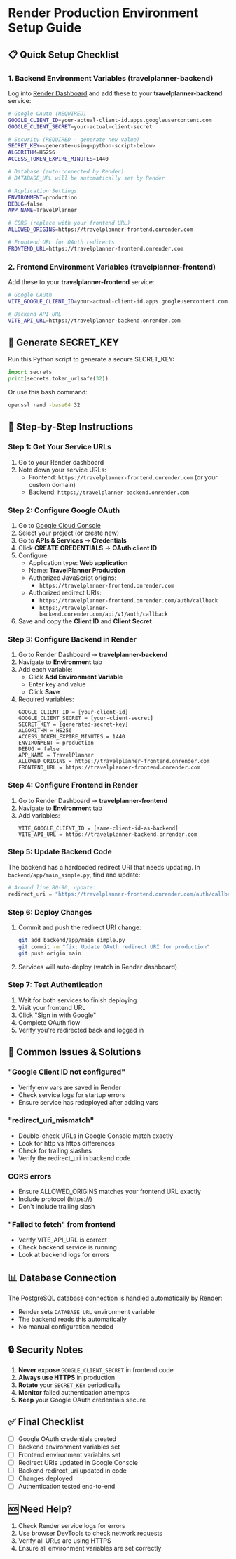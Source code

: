 # Render Production Environment Setup Guide

## 📋 Quick Setup Checklist

### 1. Backend Environment Variables (travelplanner-backend)

Log into [Render Dashboard](https://dashboard.render.com) and add these to your **travelplanner-backend** service:

```bash
# Google OAuth (REQUIRED)
GOOGLE_CLIENT_ID=your-actual-client-id.apps.googleusercontent.com
GOOGLE_CLIENT_SECRET=your-actual-client-secret

# Security (REQUIRED - generate new value)
SECRET_KEY=<generate-using-python-script-below>
ALGORITHM=HS256
ACCESS_TOKEN_EXPIRE_MINUTES=1440

# Database (auto-connected by Render)
# DATABASE_URL will be automatically set by Render

# Application Settings
ENVIRONMENT=production
DEBUG=false
APP_NAME=TravelPlanner

# CORS (replace with your frontend URL)
ALLOWED_ORIGINS=https://travelplanner-frontend.onrender.com

# Frontend URL for OAuth redirects
FRONTEND_URL=https://travelplanner-frontend.onrender.com
```

### 2. Frontend Environment Variables (travelplanner-frontend)

Add these to your **travelplanner-frontend** service:

```bash
# Google OAuth
VITE_GOOGLE_CLIENT_ID=your-actual-client-id.apps.googleusercontent.com

# Backend API URL
VITE_API_URL=https://travelplanner-backend.onrender.com
```

## 🔐 Generate SECRET_KEY

Run this Python script to generate a secure SECRET_KEY:

```python
import secrets
print(secrets.token_urlsafe(32))
```

Or use this bash command:
```bash
openssl rand -base64 32
```

## 🚀 Step-by-Step Instructions

### Step 1: Get Your Service URLs

1. Go to your Render dashboard
2. Note down your service URLs:
   - Frontend: `https://travelplanner-frontend.onrender.com` (or your custom domain)
   - Backend: `https://travelplanner-backend.onrender.com`

### Step 2: Configure Google OAuth

1. Go to [Google Cloud Console](https://console.cloud.google.com)
2. Select your project (or create new)
3. Go to **APIs & Services** → **Credentials**
4. Click **CREATE CREDENTIALS** → **OAuth client ID**
5. Configure:
   - Application type: **Web application**
   - Name: **TravelPlanner Production**
   - Authorized JavaScript origins:
     - `https://travelplanner-frontend.onrender.com`
   - Authorized redirect URIs:
     - `https://travelplanner-frontend.onrender.com/auth/callback`
     - `https://travelplanner-backend.onrender.com/api/v1/auth/callback`
6. Save and copy the **Client ID** and **Client Secret**

### Step 3: Configure Backend in Render

1. Go to Render Dashboard → **travelplanner-backend**
2. Navigate to **Environment** tab
3. Add each variable:
   - Click **Add Environment Variable**
   - Enter key and value
   - Click **Save**
4. Required variables:
   ```
   GOOGLE_CLIENT_ID = [your-client-id]
   GOOGLE_CLIENT_SECRET = [your-client-secret]
   SECRET_KEY = [generated-secret-key]
   ALGORITHM = HS256
   ACCESS_TOKEN_EXPIRE_MINUTES = 1440
   ENVIRONMENT = production
   DEBUG = false
   APP_NAME = TravelPlanner
   ALLOWED_ORIGINS = https://travelplanner-frontend.onrender.com
   FRONTEND_URL = https://travelplanner-frontend.onrender.com
   ```

### Step 4: Configure Frontend in Render

1. Go to Render Dashboard → **travelplanner-frontend**
2. Navigate to **Environment** tab
3. Add variables:
   ```
   VITE_GOOGLE_CLIENT_ID = [same-client-id-as-backend]
   VITE_API_URL = https://travelplanner-backend.onrender.com
   ```

### Step 5: Update Backend Code

The backend has a hardcoded redirect URI that needs updating. In `backend/app/main_simple.py`, find and update:

```python
# Around line 80-90, update:
redirect_uri = "https://travelplanner-frontend.onrender.com/auth/callback"
```

### Step 6: Deploy Changes

1. Commit and push the redirect URI change:
   ```bash
   git add backend/app/main_simple.py
   git commit -m "fix: Update OAuth redirect URI for production"
   git push origin main
   ```

2. Services will auto-deploy (watch in Render dashboard)

### Step 7: Test Authentication

1. Wait for both services to finish deploying
2. Visit your frontend URL
3. Click "Sign in with Google"
4. Complete OAuth flow
5. Verify you're redirected back and logged in

## 🐛 Common Issues & Solutions

### "Google Client ID not configured"
- Verify env vars are saved in Render
- Check service logs for startup errors
- Ensure service has redeployed after adding vars

### "redirect_uri_mismatch"
- Double-check URLs in Google Console match exactly
- Look for http vs https differences
- Check for trailing slashes
- Verify the redirect_uri in backend code

### CORS errors
- Ensure ALLOWED_ORIGINS matches your frontend URL exactly
- Include protocol (https://)
- Don't include trailing slash

### "Failed to fetch" from frontend
- Verify VITE_API_URL is correct
- Check backend service is running
- Look at backend logs for errors

## 📊 Database Connection

The PostgreSQL database connection is handled automatically by Render:
- Render sets `DATABASE_URL` environment variable
- The backend reads this automatically
- No manual configuration needed

## 🔒 Security Notes

1. **Never expose** `GOOGLE_CLIENT_SECRET` in frontend code
2. **Always use HTTPS** in production
3. **Rotate** your `SECRET_KEY` periodically
4. **Monitor** failed authentication attempts
5. **Keep** your Google OAuth credentials secure

## ✅ Final Checklist

- [ ] Google OAuth credentials created
- [ ] Backend environment variables set
- [ ] Frontend environment variables set
- [ ] Redirect URIs updated in Google Console
- [ ] Backend redirect_uri updated in code
- [ ] Changes deployed
- [ ] Authentication tested end-to-end

## 🆘 Need Help?

1. Check Render service logs for errors
2. Use browser DevTools to check network requests
3. Verify all URLs are using HTTPS
4. Ensure all environment variables are set correctly
